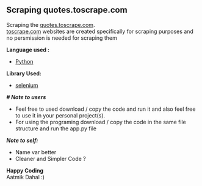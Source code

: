 
## Scraping quotes.toscrape.com

Scraping the [quotes.toscrape.com](http://quotes.toscrape.com/).\
[toscrape.com](https://toscrape.com/) websites are created specifically for scraping purposes and no persmission is needed for scraping them

**Language used :**
- [Python](https://www.python.org/)

**Library Used:** 
- [selenium](https://www.selenium.dev/)

_**# Note to users**_

- Feel free to used download / copy the code and run it and also feel free to use it in your personal project(s).
- For using the programing download / copy the code in the same file structure and run the app.py file

_**Note to self:**_

- Name var better
- Cleaner and Simpler Code ?

**Happy Coding**\
Aatmik Dahal :)
